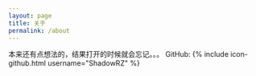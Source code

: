 ```yaml
---
layout: page
title: 关于
permalink: /about
---
```


本来还有点想法的，结果打开的时候就会忘记。。。
GitHub: {% include icon-github.html username="ShadowRZ" %}
